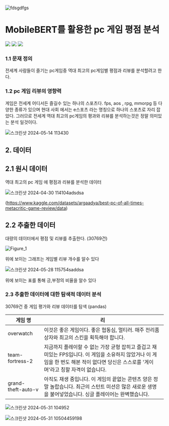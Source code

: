 ![fdsgdfgs](https://github.com/shinmg1215/smg031215/assets/145413860/bfc8dd99-1a2c-43e1-8021-5fec66a09654)
# MobileBERT를 활용한 pc 게임 평점 분석
<img src="https://img.shields.io/badge/pytorch-%23EE4C2C.svg?&style=for-the-badge&logo=pytorch&logoColor=white" /> <img src="https://img.shields.io/badge/pycharm-%23000000.svg?&style=for-the-badge&logo=pycharm&logoColor=white" />
<img src="https://img.shields.io/badge/python-%233776AB.svg?&style=for-the-badge&logo=python&logoColor=white" />

### 1.1 문재 정의
전세계 사람들이 즐기는 pc게임중 역대 최고의 pc게임별 평점과 리뷰를 분석할려고 한다.

### 1.2 pc 게임 리뷰의 영향력
게임은 전세계 어디서든 즐길수 있는 하나의 스포츠다. fps, aos , rpg, mmorpg 등 
다양한 종류가 있으며 현대 사회 에서는 e스포츠 라는 명칭으로 하나의 스포츠로 자리 잡았다.
그러므로 전세계 역대 최고의 pc게임의 평과와 리뷰를 분석하는것은 정말 의미있는 분석 일것이다.

![스크린샷 2024-05-14 113430](https://github.com/shinmg1215/smg031215/assets/145413860/93638670-0674-48dc-896d-b6c659c1ec7e)

## 2. 데이터
## 2.1 원시 데이터 
역대 최고의 pc 게임 에 평점과 리뷰를 분석한 데이터

![스크린샷 2024-04-30 114104adsdsa](https://github.com/shinmg1215/smg031215/assets/145413860/280184e4-cccb-48d6-acfb-d00886215775)

(https://www.kaggle.com/datasets/argaadya/best-pc-of-all-times-metacritic-game-review/data)
## 2.2 추출한 데이터
대량의 데이터에서 평점 및 리뷰를 추출한다. (30769건)


![Figure_1](https://github.com/shinmg1215/smg031215/assets/145413860/9fd7a3ed-07b2-44c8-9914-14f6bb282390)

위에 보이는 그래프는 게임별 리뷰 개수를 알수 있다

![스크린샷 2024-05-28 115754saddsa](https://github.com/shinmg1215/smg031215/assets/145413860/559cc3e3-08c0-4a87-8329-4ddbda077dbb)

위에 보이는 표를 통해 긍,부정의 비율을 알수 있다


### 2.3 추출한 데이터에 대한 탐색적 데이터 분석
30769건 중 게임 평가와 리뷰 데이터를 탐색 (pandas)

| 게임 명  | 리                                                                                  |
|--------|-------------------------------------------------------------------------------------|
| overwatch      | 이것은 좋은 게임이다. 좋은 협동심, 멀티러. 매주 전리품 상자와 최고의 스킨을 획득해야 합니다.                                       |
| team-fortress-2  | 지금까지 플레이할 수 없는 가장 균형 잡히고 즐겁고 재미있는 FPS입니다. 이 게임을 소유하지 않았거나 이 게임을 한 번도 해본 적이 없다면 당신은 스스로를 '게이머'라고 칭할 자격이 없습니다.            |
| grand-theft-auto-v | 아직도 재생 중입니다. 이 게임의 끝없는 콘텐츠 양은 정말 놀랍습니다. 최근의 스턴트 미션은 많은 새로운 생명을 불어넣었습니다. 싱글 플레이어는 완벽했습니다.                                |



![스크린샷 2024-05-31 104952](https://github.com/shinmg1215/smg031215/assets/145413860/272f44eb-5df3-4968-b103-daee5277805b)




![스크린샷 2024-05-31 10504459198](https://github.com/shinmg1215/smg031215/assets/145413860/5606d9c5-4947-4e9a-9b10-71ee1e8640ac)

